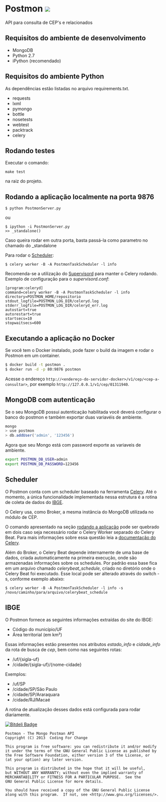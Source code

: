Postmon [<img src="https://api.travis-ci.org/PostmonAPI/postmon.svg?branch=master" />](http://travis-ci.org/PostmonAPI/postmon)
==========
API para consulta de CEP's e relacionados

Requisitos do ambiente de desenvolvimento
---------------------------------------------
* MongoDB
* Python 2.7
* iPython (recomendado)

Requisitos do ambiente Python
-----------------------

As dependências estão listadas no arquivo requirements.txt.

* requests
* lxml
* pymongo
* bottle
* nosetests
* webtest
* packtrack
* celery

Rodando testes
----------------
Executar o comando:

	make test

na raiz do projeto.

Rodando a aplicação localmente na porta 9876
--------------------------------

	$ python PostmonServer.py

ou

	$ ipython -i PostmonServer.py
	>> _standalone()

Caso queira rodar em outra porta, basta passá-la como parametro no chamado do _standalone

Para rodar o [Scheduler](#scheduler):

	$ celery worker -B -A PostmonTaskScheduler -l info

Recomenda-se a utilização do [Supervisord](http://supervisord.org/) para manter o Celery rodando. Exemplo de configuração para o _supervisord.conf_:

	[program:celeryd]
	command=celery worker -B -A PostmonTaskScheduler -l info 
	directory=POSTMON_HOME/repositorio
	stdout_logfile=POSTMON_LOG_DIR/celeryd.log
	stderr_logfile=POSTMON_LOG_DIR/celeryd_err.log
	autostart=true
	autorestart=true
	startsecs=10
	stopwaitsecs=600

Executando a aplicação no Docker
------------------------

Se você tem o Docker instalado, pode fazer o build da imagem e rodar o Postmon em um container.

```bash
$ docker build -t postmon .
$ docker run -d -p 80:9876 postmon
```

Acesse o endereço `http://<endereço-do-servidor-docker>/v1/cep/<cep-a-consultar>`, por exemplo `http://127.0.0.1/v1/cep/01311940`.


MongoDB com autenticação
------------------------

Se o seu MongoDB possui autenticação habilitada você deverá configurar o banco do postmon
e também exportar duas variavéis de ambiente.

```javascript
mongo
> use postmon
> db.addUser('admin', '123456')
```

Agora que seu Mongo está com password exporte as variaveis de ambiente.

```bash
export POSTMON_DB_USER=admin
export POSTMON_DB_PASSWORD=123456
```

Scheduler
---------

O Postmon conta com um scheduler baseado na ferramenta [Celery](http://www.celeryproject.org/). Até o momento, a única funcionalidade implementada nessa estrutura é a rotina de coleta de dados do [IBGE](#ibge).

O Celery usa, como Broker, a mesma instância do MongoDB utilizada no módulo de CEP.

O comando apresentado na seção [rodando a aplicação](#rodando-a-aplicação-localmente-na-porta-9876) pode ser quebrado em dois caso seja necessário rodar o Celery Worker separado do Celery Beat. Para mais informações sobre essa questão leia a [documentação do Celery](http://docs.celeryproject.org/en/latest/).

Além do Broker, o Celery Beat depende internamente de uma base de dados, criada automaticamente na primeira execução, onde são armazenadas informações sobre os schedules. Por padrão essa base fica em um arquivo chamado _celerybeat_schedule_, criado no diretório onde o Celery Beat foi executado. Esse local pode ser alterado através do switch -s, conforme exemplo abaixo:

	$ celery worker -B -A PostmonTaskScheduler -l info -s /novo/caminho/para/arquivo/celerybeat_schedule

IBGE
-------------

O Postmon fornece as seguintes informações extraídas do site do IBGE:

* Código do município/UF
* Área territorial (em km²)

Essas informações estão presentes nos atributos *estado_info* e *cidade_info* da rota de busca de _cep_, bem como nas seguintes rotas:

* /uf/{sigla-uf}
* /cidade/{sigla-uf}/{nome-cidade}

Exemplos:

* /uf/SP
* /cidade/SP/São Paulo
* /cidade/SP/Araraquara
* /cidade/RJ/Macaé

A rotina de atualização desses dados está configurada para rodar diariamente.

[![Bitdeli Badge](https://d2weczhvl823v0.cloudfront.net/CodingForChange/postmon/trend.png)](https://bitdeli.com/free "Bitdeli Badge")


    Postmon - The Mongo Postman API
    Copyright (C) 2013  Coding For Change

    This program is free software: you can redistribute it and/or modify
    it under the terms of the GNU General Public License as published by
    the Free Software Foundation, either version 3 of the License, or
    (at your option) any later version.

    This program is distributed in the hope that it will be useful,
    but WITHOUT ANY WARRANTY; without even the implied warranty of
    MERCHANTABILITY or FITNESS FOR A PARTICULAR PURPOSE.  See the
    GNU General Public License for more details.

    You should have received a copy of the GNU General Public License
    along with this program.  If not, see <http://www.gnu.org/licenses/>.
